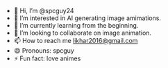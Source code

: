- 👋 Hi, I’m @spcguy24
- 👀 I’m interested in AI generating image amimations.
- 🌱 I’m currently learning from the beginning.
- 💞️ I’m looking to collaborate on image animation.
- 📫 How to reach me likhar2016@gmail.com
- 😄 Pronouns: spcguy
- ⚡ Fun fact: love animes

<!---
spcguy24/spcguy24 is a ✨ special ✨ repository because its `README.md` (this file) appears on your GitHub profile.
You can click the Preview link to take a look at your changes.
--->
